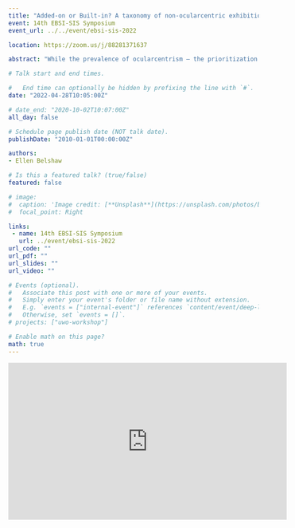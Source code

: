 ```yaml
---
title: "Added-on or Built-in? A taxonomy of non-ocularcentric exhibition strategies at institutions of contemporary art in Canada "
event: 14th EBSI-SIS Symposium
event_url: ../../event/ebsi-sis-2022

location: https://zoom.us/j/88281371637

abstract: "While the prevalence of ocularcentrism – the prioritization of sight above the other senses – has been addressed by scholars regarding anthropology and history museums, it remains a central issue in many museums of art and similar cultural heritage institutions. Experiencing art with senses other than sight are often discouraged in contemporary exhibition spaces, excluding many different modes of creation and participation for both artists and visitors. In some instances, however, other senses are encouraged or required to engage with the contents of exhibitions. By surveying and interviewing professionals working in contemporary art institutions in Canada using qualitative, grounded theory methods, this research endeavored to parse out the factors that have led to the positive inclusion of multi-sensory works of art and/or multi-sensory ways of experiencing art, and what barriers there are for inclusion where this is not standard. Through exploratory research, three distinct categories of strategies to include or create multi-sensory and non-ocularcentric exhibitions in contemporary art spaces emerged and have been modeled in this paper. These categories also have distinctly different motivations for their use, ranging from artistic and curatorial intent to accessibility and education initiatives. Understanding the different types and motivations of exhibition strategies being implemented to produce non-ocularcentric exhibitions, will provide cultural heritage professionals valuable tools to understand and represent a wider range of demographics in the artists they exhibit and the visitors they attract."

# Talk start and end times.

#   End time can optionally be hidden by prefixing the line with `#`.
date: "2022-04-28T10:05:00Z"

# date_end: "2020-10-02T10:07:00Z"
all_day: false

# Schedule page publish date (NOT talk date).
publishDate: "2010-01-01T00:00:00Z"

authors:
- Ellen Belshaw

# Is this a featured talk? (true/false)
featured: false

# image:
#  caption: 'Image credit: [**Unsplash**](https://unsplash.com/photos/bzdhc5b3Bxs)'
#  focal_point: Right

links:
 - name: 14th EBSI-SIS Symposium
   url: ../event/ebsi-sis-2022
url_code: ""
url_pdf: ""
url_slides: ""
url_video: ""

# Events (optional).
#   Associate this post with one or more of your events.
#   Simply enter your event's folder or file name without extension.
#   E.g. `events = ["internal-event"]` references `content/event/deep-learning/index.md`.
#   Otherwise, set `events = []`.
# projects: ["uwo-workshop"]

# Enable math on this page?
math: true
---
```

<iframe width="560" height="315" src="https://www.youtube.com/embed/5yS4-OQX-b0" title="YouTube video player" frameborder="0" allow="accelerometer; autoplay; clipboard-write; encrypted-media; gyroscope; picture-in-picture" allowfullscreen></iframe>
